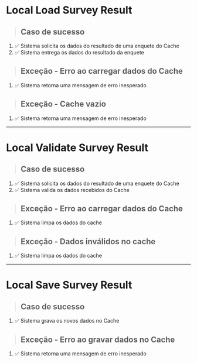 # Local Load Survey Result

> ## Caso de sucesso
1. ✅ Sistema solicita os dados do resultado de uma enquete do Cache
2. ✅ Sistema entrega os dados do resultado da enquete

> ## Exceção - Erro ao carregar dados do Cache
1. ✅ Sistema retorna uma mensagem de erro inesperado

> ## Exceção - Cache vazio
1. ✅ Sistema retorna uma mensagem de erro inesperado

---

# Local Validate Survey Result

> ## Caso de sucesso
1. ✅ Sistema solicita os dados do resultado de uma enquete do Cache
2. ✅ Sistema valida os dados recebidos do Cache

> ## Exceção - Erro ao carregar dados do Cache
1. ✅ Sistema limpa os dados do cache

> ## Exceção - Dados inválidos no cache
1. ✅ Sistema limpa os dados do cache

---

# Local Save Survey Result

> ## Caso de sucesso
1. ✅ Sistema grava os novos dados no Cache

> ## Exceção - Erro ao gravar dados no Cache
1. ✅ Sistema retorna uma mensagem de erro inesperado